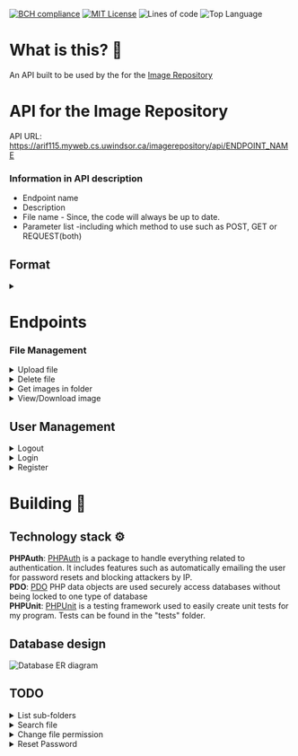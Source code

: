 [![BCH compliance](https://bettercodehub.com/edge/badge/Aarif123456/image_repository_api?branch=main)](https://bettercodehub.com/)
[![MIT License](https://img.shields.io/github/license/Aarif123456/image_repository_api?style=for-the-badge)](https://lbesson.mit-license.org/)
![Lines of code](https://img.shields.io/tokei/lines/github/Aarif123456/image_repository_api?style=for-the-badge)
![Top Language](https://img.shields.io/github/languages/top/Aarif123456/image_repository_api?style=for-the-badge)

# What is this? 🤔

An API built to be used by the for the [Image Repository](https://abdullaharif.tech/image_repository)

# API for the Image Repository #

API URL: https://arif115.myweb.cs.uwindsor.ca/imagerepository/api/ENDPOINT_NAME

### Information in API description ###

* Endpoint name
* Description
* File name - Since, the code will always be up to date.
* Parameter list -including which method to use such as POST, GET or REQUEST(both)

## Format ##

<details>
<summary> </summary>

    1. Description: 
    2. fileName.php --> /api/fileName
    3. Parameter list:
    4. return 

</details>

# Endpoints #

### File Management

<details>
<summary>Upload file </summary>

    1. Description: A logged in user should be able to upload a file securely. The policy will allow the user to control who can view their file. 
    2. FileManagement/upload.php --> /api/FileManagement/upload
    3. Parameter list: filePath(Optional), fileNames(optional), file, policy
        If no filePath is passed in, we will assume the file will be located in the user's root directory.
        The fileNames variable refers to name of the variable that holds the submitted files. By default the variable will be called 'images'.
        You can upload multiple images at once, but you have to make sure every image is less then or equal to 7 MB.
    4. {['file1Name' => ['error': boolean], 'file2Name' => ['error': boolean]... 'filenName' => ['error': boolean]]}

</details>

<details>
<summary>Delete file </summary>

    1. Description: A logged in user should be able to delete any files they have uploaded.
    2. FileManagement/delete.php --> /api/FileManagement/delete
    3. Parameter list: filePath(Optional), fileName or fileId
        If no filePath is passed in, we will assume the file will be located in the user's root directory.
    4. {error: boolean, message?: string}

</details>

<details>
<summary>Get images in folder</summary>

    1. Description: A logged in user should be able to view the files on their account
    2. FileManagement/folderImages.php --> /api/FileManagement/folderImages
    3. Parameter list: folderPath(Optional)
        If no folderPath is passed in, we will assume the user wants to view the files in the root directory.
    4. {[fileInfo]}
        fileInfo = 
                {
                    "fileID": number,
                    "memberID": number,
                    "fileName": string,
                    "filePath": string,
                    "fileSize": number,
                    "uploaded": string(sql Date-time),
                    "accessID": number,
                    "mime": string
                }

</details>

<details>
<summary>View/Download image</summary>

    1. Description: A user should be able to view images that are open to them
    2. FileManagement/image.php --> /api/FileManagement/image
    3. Parameter list: ownerId(Optional), filePath(Optional), download(optional), fileName or fileId,
        If no filePath is passed in, we will assume the file will be located in the user's root directory. 
        The ownerId will be assumed to be the user by default. But, you can pass in another user and get back a file on their account assuming you have access.
        If you pass in the fileId then ownerId and filePath will be ignored completely.
        The download option controls whether we want to force a download for the file.
    4. For view the page will return an image, for download it should prompt a download.

</details>

## User Management

<details>
<summary> Logout </summary>

    1. Description: Logout the user
    2. user/logout.php --> /api/user/logout
    3. Parameter list:
    4. Output: {error: boolean}
        Tells us if we successfully logged out.

</details>

<details>
<summary> Login </summary>

    1. Description: Log the user in and then store cookie
    2. UserManagement/login.php  --> /api/UserManagement/login
    3. Parameter list:
        Accepts POST variable:  email, password, remember, admin(optional)
            Email and password are the users login info.
            Remember toggle how long we store the authenticated cookie
            Admin tells the endpoint if the user is claiming to be an admin. It is false by default 
    4. Output: {error: boolean, message: string}
        Error tells us if the login was successful and the message is a user friendly message.

</details>

<details>
<summary> Register </summary>

    1. Description: Users can register for their own account
    2. UserManagement/register.php --> /api/UserManagement/register
    3. Parameter list:
        Accepts POST variable: firstName, lastName, email, password, admin(optional)  
    4. Output: {error: boolean, message: string, id?: number }
        Error tells us if the registration was successful and the message is a user friendly message. If user was created we also return the user's Id

</details>

# Building :construction:

## Technology stack :gear:

**PHPAuth**: [PHPAuth](https://github.com/PHPAuth/PHPAuth) is a package to handle everything related to authentication.
It includes features such as automatically emailing the user for password resets and blocking attackers by IP. \
**PDO**: [PDO](https://www.php.net/manual/en/book.pdo.php) PHP data objects are used securely access databases without
being locked to one type of database \
**PHPUnit**: [PHPUnit](https://phpunit.de/) is a testing framework used to easily create unit tests for my program.
Tests can be found in the "tests" folder.

## Database design ## 

![Database ER diagram](https://i.imgur.com/INi6Iro.png)

## TODO ##

<details>
<summary>List sub-folders </summary>

    1. Description: Return a list of all folders in the selected folder
    2. FileManagement/listSubfolder.php -> /api/FileManagement/listSubfolder
    3. Parameter list: folderPath

</details>

<details>
<summary>Search file </summary>

    1. Description: Allow the user to search for files by different attributes such as image tags, file name or uploader. Can be used to show the user their own files as well
    2. Search/file.php -> /api/Search/file
    3. Parameter list: searchType, keyword

</details>

<details>
<summary>Change file permission </summary>

    1. Description: Allow the user to choose what files to share with the public and what to keep private
    2. FileManagement/filePermission.php -> /api/FileManagement/filePermission
    3. Parameter list: Only allow post request 

</details>

<details>
<summary>Reset Password </summary>

    1. Description: Email the user a link so they can reset their password.
    2. UserManagement/resetPassword.php -> /api/UserManagement/resetPassword
    3. Parameter list: email

</details>

<!--  
turn everything into a function to make it testable
Figure out how to throw errors and control what message is sent back

Philosophy use static function where possible - benefit of auto loading classes 
but don't really on class variables 
-->